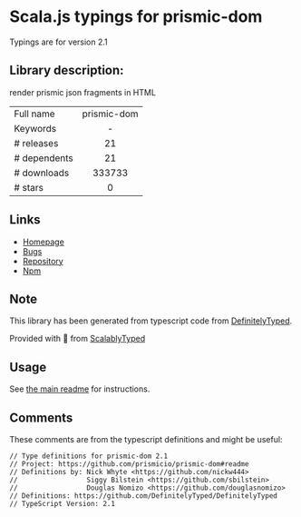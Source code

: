 
# Scala.js typings for prismic-dom

Typings are for version 2.1

## Library description:
render prismic json fragments in HTML

|                    |                 |
| ------------------ | :-------------: |
| Full name          | prismic-dom |
| Keywords           | - |
| # releases         | 21 |
| # dependents       | 21 |
| # downloads        | 333733 |
| # stars            | 0 |

## Links
- [Homepage](https://github.com/prismicio/prismic-dom#readme)
- [Bugs](https://github.com/prismicio/prismic-dom/issues)
- [Repository](https://github.com/prismicio/prismic-dom)
- [Npm](https://www.npmjs.com/package/prismic-dom)
    


## Note
This library has been generated from typescript code from [DefinitelyTyped](https://definitelytyped.org).

Provided with :purple_heart: from [ScalablyTyped](https://github.com/oyvindberg/ScalablyTyped)

## Usage
See [the main readme](../../readme.md) for instructions.

## Comments

These comments are from the typescript definitions and might be useful:
```
// Type definitions for prismic-dom 2.1
// Project: https://github.com/prismicio/prismic-dom#readme
// Definitions by: Nick Whyte <https://github.com/nickw444>
//                 Siggy Bilstein <https://github.com/sbilstein>
//                 Douglas Nomizo <https://github.com/douglasnomizo>
// Definitions: https://github.com/DefinitelyTyped/DefinitelyTyped
// TypeScript Version: 2.1

```


